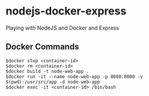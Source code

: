 # nodejs-docker-express
Playing with NodeJS and Docker and Express

## Docker Commands

```shell
$docker stop <container-id>
$docker rm <container-id>
$docker build -t node-web-app .
$docker run -it --name node-web-app -p 8080:8080 -v $(pwd):/usr/src/app -d node-web-app
$docker exec -it <container-id> /bin/bash
 ```
